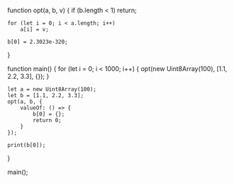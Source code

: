 
function opt(a, b, v) {
    if (b.length < 1)
        return;

    for (let i = 0; i < a.length; i++)
        a[i] = v;

    b[0] = 2.3023e-320;
}

function main() {
    for (let i = 0; i < 1000; i++) {
        opt(new Uint8Array(100), [1.1, 2.2, 3.3], {});
    }

    let a = new Uint8Array(100);
    let b = [1.1, 2.2, 3.3];
    opt(a, b, {
        valueOf: () => {
            b[0] = {};
            return 0;
        }
    });

    print(b[0]);
}

main();
